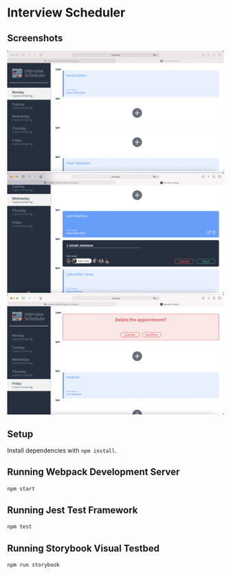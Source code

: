 # Interview Scheduler

## Screenshots

!["Scheduler appointment show component."](https://github.com/Xavier-MD/scheduler/blob/master/docs/appointment-show-component.png?raw=true)
!["Scheduler appointment creation form."](https://github.com/Xavier-MD/scheduler/blob/master/docs/appointment-creation-form.png?raw=true)
!["Scheduler appointment deletion confirmation component."](https://github.com/Xavier-MD/scheduler/blob/master/docs/appointment-deletion-confirmation.png?raw=true)

## Setup

Install dependencies with `npm install`.

## Running Webpack Development Server

```sh
npm start
```

## Running Jest Test Framework

```sh
npm test
```

## Running Storybook Visual Testbed

```sh
npm run storybook
```
